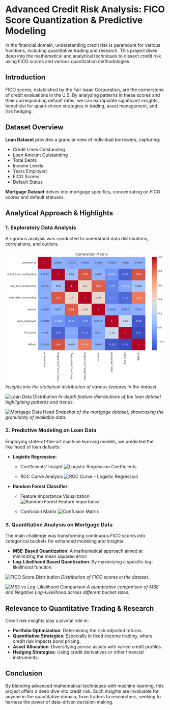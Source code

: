 # Advanced Credit Risk Analysis: FICO Score Quantization & Predictive Modeling

In the financial domain, understanding credit risk is paramount for various functions, including quantitative trading and research. This project dives deep into the mathematical and analytical techniques to dissect credit risk using FICO scores and various quantization methodologies.

## Introduction

FICO scores, established by the Fair Isaac Corporation, are the cornerstone of credit evaluations in the U.S. By analyzing patterns in these scores and their corresponding default rates, we can extrapolate significant insights, beneficial for quant-driven strategies in trading, asset management, and risk hedging.

## Dataset Overview

**Loan Dataset** provides a granular view of individual borrowers, capturing:
- Credit Lines Outstanding
- Loan Amount Outstanding
- Total Debts
- Income Levels
- Years Employed
- FICO Scores
- Default Status

**Mortgage Dataset** delves into mortgage specifics, concentrating on FICO scores and default statuses.

## Analytical Approach & Highlights

### 1. Exploratory Data Analysis

A rigorous analysis was conducted to understand data distributions, correlations, and outliers.

![Summary Statistics](Visualizations/summary_statistics.png)
*Insights into the statistical distribution of various features in the dataset.*

![Loan Data Distribution](/path_to_image/loan_data_distribution.png) 
*In-depth feature distributions of the loan dataset highlighting patterns and trends.*

![Mortgage Data Head](/path_to_image/mortgage_data_head.png)
*Snapshot of the mortgage dataset, showcasing the granularity of available data.*

### 2. Predictive Modeling on Loan Data

Employing state-of-the-art machine learning models, we predicted the likelihood of loan defaults:

- **Logistic Regression**: 
  - Coefficients' Insight
  ![Logistic Regression Coefficients](/path_to_image/logistic_coefficients.png)
  
  - ROC Curve Analysis
  ![ROC Curve - Logistic Regression](/path_to_image/roc_curve_lr.png)

- **Random Forest Classifier**: 
  - Feature Importance Visualization
  ![Random Forest Feature Importance](/path_to_image/rf_importance.png)
  
  - Confusion Matrix
  ![Confusion Matrix](/path_to_image/confusion_matrix.png)

### 3. Quantitative Analysis on Mortgage Data

The main challenge was transforming continuous FICO scores into categorical buckets for enhanced modeling and insights.

- **MSE-Based Quantization**: A mathematical approach aimed at minimizing the mean squared error.
- **Log-Likelihood Based Quantization**: By maximizing a specific log-likelihood function.

![FICO Score Distribution](/path_to_image/fico_distribution.png)
*Distribution of FICO scores in the dataset.*

![MSE vs Log-Likelihood Comparison](/path_to_image/mse_vs_loglikelihood.png)
*A quantitative comparison of MSE and Negative Log-Likelihood across different bucket sizes.*

## Relevance to Quantitative Trading & Research

Credit risk insights play a pivotal role in:
- **Portfolio Optimization**: Determining the risk-adjusted returns.
- **Quantitative Strategies**: Especially in fixed-income trading, where credit risk impacts bond pricing.
- **Asset Allocation**: Diversifying across assets with varied credit profiles.
- **Hedging Strategies**: Using credit derivatives or other financial instruments.

## Conclusion

By blending advanced mathematical techniques with machine learning, this project offers a deep dive into credit risk. Such insights are invaluable for anyone in the quantitative domain, from traders to researchers, seeking to harness the power of data-driven decision-making.

